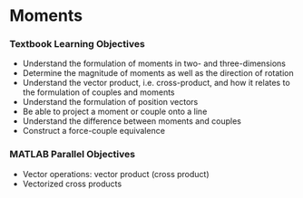 # Moments

### Textbook Learning Objectives
- Understand the formulation of moments in two- and three-dimensions
- Determine the magnitude of moments as well as the direction of rotation
- Understand the vector product, i.e. cross-product, and how it relates to the formulation of couples and moments
- Understand the formulation of position vectors
- Be able to project a moment or couple onto a line
- Understand the difference between moments and couples
- Construct a force-couple equivalence

### MATLAB Parallel Objectives
- Vector operations: vector product (cross product)
- Vectorized cross products